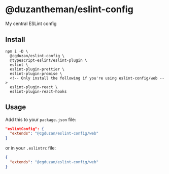# @duzantheman/eslint-config

My central ESLint config

## Install

```
npm i -D \
  @cgduzan/eslint-config \
  @typescript-eslint/eslint-plugin \
  eslint \
  eslint-plugin-prettier \
  eslint-plugin-promise \
  <!-- Only install the following if you're using eslint-config/web -->
  eslint-plugin-react \
  eslint-plugin-react-hooks
```

## Usage

Add this to your `package.json` file:

```json
"eslintConfig": {
  "extends": "@cgduzan/eslint-config/web"
}
```

or in your `.eslintrc` file:

```json
{
  "extends": "@cgduzan/eslint-config/web"
}
```

